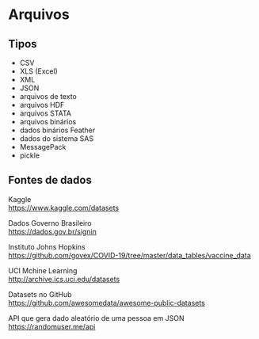 # Arquivos

## Tipos
* CSV
* XLS (Excel)
* XML
* JSON
* arquivos de texto
* arquivos HDF
* arquivos STATA
* arquivos binários
* dados binários Feather
* dados do sistema SAS
* MessagePack
* pickle

## Fontes de dados

Kaggle <br>
https://www.kaggle.com/datasets <br>

Dados Governo Brasileiro <br>
https://dados.gov.br/signin <br>

Instituto Johns Hopkins <br>
https://github.com/govex/COVID-19/tree/master/data_tables/vaccine_data <br>

UCI Mchine Learning <br>
http://archive.ics.uci.edu/datasets <br>

Datasets no GitHub <br>
https://github.com/awesomedata/awesome-public-datasets<br>

API que gera dado aleatório de uma pessoa em JSON <br>
https://randomuser.me/api

